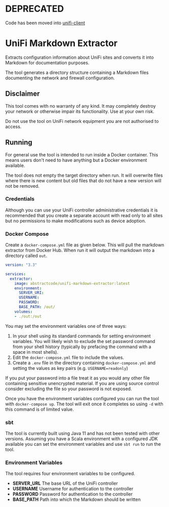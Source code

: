 # DEPRECATED

Code has been moved into [unifi-client](https://github.com/ColinScott/unifi-client) 
# UniFi Markdown Extractor

Extracts configuration information about UniFi sites and converts it into Markdown for documentation purposes.

The tool generates a directory structure containing a Markdown files documenting the network and firewall configuration. 

## Disclaimer

This tool comes with no warranty of any kind. It may completely destroy your network or otherwise impair its functionality. Use at your own risk.

Do not use the tool on UniFi network equipment you are not authorised to access.

## Running

For general use the tool is intended to run inside a Docker container. This means users don't need to have anything but a Docker environment available.

The tool does not empty the target directory when run. It will overwrite files where there is new content but old files that do not have a new version will not be removed.

### Credentials

Although you can use your UniFi controller administrative credentials it is recommended that you create a separate account with read only to all sites but no permissions to make modifications such as device adoption.

### Docker Compose

Create a `docker-compose.yml` file as given below. This will pull the markdown extractor from Docker Hub. When run it will output the markdown into a directory called `out`.

```yaml
version: "3.3"

services:
  extractor:
    image: abstractcode/unifi-markdown-extractor:latest
    environment:
      SERVER_URI:
      USERNAME:
      PASSWORD:
      BASE_PATH: /out/
    volumes:
    - ./out:/out
```

You may set the environment variables one of three ways:

1. In your shell using its standard commands for setting environment variables. You will likely wish to exclude the set password command from your shell history (typically by prefacing the command with a space in most shells).
2. Edit the `docker-compose.yml` file to include the values.
3. Create a `.env` file in the directory containing `docker-compose.yml` and setting the values as key pairs (e.g. `USERNAME=readonly`)

If you put your password into a file treat it as you would any other file containing sensitive unencrypted material. If you are using source control consider excluding the file so your password is not exposed.

Once you have the environment variables configured you can run the tool with `docker-compose up`. The tool will exit once it completes so using `-d` with this command is of limited value.

### sbt

The tool is currently built using Java 11 and has not been tested with other versions. Assuming you have a Scala environment with a configured JDK available you can set the environment variables and use `sbt run` to run the tool.

### Environment Variables

The tool requires four environment variables to be configured. 

* **SERVER_URL** The base URL of the UniFi controller
* **USERNAME** Username for authentication to the controller
* **PASSWORD** Password for authentication to the controller
* **BASE_PATH** Path into which the Markdown should be written


